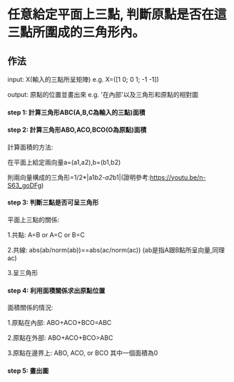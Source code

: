 # 任意給定平面上三點, 判斷原點是否在這三點所圍成的三角形內。

## 作法
input: X(輸入的三點所呈矩陣) e.g. X=([1 0; 0 1; -1 -1])

output: 原點的位置並畫出來 e.g. '在內部'以及三角形和原點的相對圖

#### step 1: 計算三角形ABC(A,B,C為輸入的三點)面積
#### step 2: 計算三角形ABO,ACO,BCO(O為原點)面積

計算面積的方法:

在平面上給定兩向量a=(a1,a2),b=(b1,b2)

則兩向量構成的三角形=1/2*|a1*b2-a2*b1|(證明參考:https://youtu.be/n-S63_goDFg)

#### step 3: 判斷三點是否可呈三角形
平面上三點的關係:

1.共點: A=B or A=C or B=C

2.共線: abs(ab/norm(ab))==abs(ac/norm(ac)) (ab是指A跟B點所呈向量,同理ac)

3.呈三角形

#### step 4: 利用面積關係求出原點位置
面積關係的情況:

1.原點在內部: ABO+ACO+BCO=ABC

2.原點在外部: ABO+ACO+BCO>ABC

3.原點在邊界上: ABO, ACO, or BCO 其中一個面積為0

#### step 5: 畫出圖

